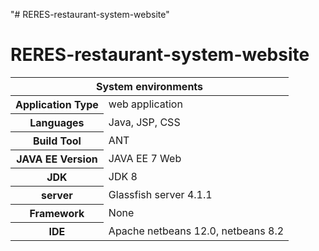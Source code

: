 "# RERES-restaurant-system-website" 
# RERES-restaurant-system-website

<table>
  <thead>
    <tr>
      <th colspan="2">System environments</th>
    </tr>
  </thead>
  <tbody>
    <tr>
      <th>Application Type</th>
      <td>web application</td>
    </tr>
    <tr>
      <th>Languages</th>
      <td>Java, JSP, CSS</td>
    </tr>
    <tr>
      <th>Build Tool</th>
      <td>ANT</td>
    </tr>
    <tr>
      <th>JAVA EE Version</th>
      <td>JAVA EE 7 Web</td>
    </tr>
    <tr>
      <th>JDK</th>
      <td>JDK 8</td>
    </tr>
    <tr>
      <th>server</th>
      <td>Glassfish server 4.1.1</td>
    </tr>
    <tr>
      <th>Framework</th>
      <td>None</td>
    </tr>
    <tr>
      <th>IDE</th>
      <td>Apache netbeans 12.0, netbeans 8.2</td>
    </tr>
  </tbody>
</table>
